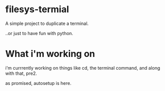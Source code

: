 # filesys-termial
A simple project to duplicate a terminal.

..or just to have fun with python.

# What i'm working on

i'm currrently working on things like cd, the terminal command, and along with that, pre2.

as promised, autosetup is here.
